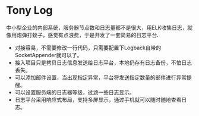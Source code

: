 # Tony Log

中小型企业的内部系统，服务器节点数和日志量都不是很大，用ELK收集日志，就像用炮弹打蚊子，感觉有点浪费，于是开发了一套简易的日志平台.

* 对接容易，不需要修改一行代码，只需要配置下Logback自带的SocketAppender就可以了。
* 接入项目只是拷贝日志信息发送给日志平台，本地仍存有日志备份，不怕日志丢失。
* 可以添加邮件设置，当出现指定异常，平台将发送指定数量的邮件进行异常提醒。
* 可以设置服务端的日志器等级，过滤一些日志显示。
* 日志平台采用响应式布局，支持多屏显示，通过手机就可以随时随地查看日志。
